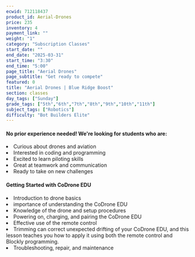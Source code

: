 ```yaml
---
ecwid: 712118437
product_id: Aerial-Drones
price: 235
inventory: 4
payment_link: ""
weight: "1"
category: "Subscription Classes"
start_date: ""
end_date: "2025-03-31"
start_time: "3:30"
end_time: "5:00"
page_title: "Aerial Drones"
page_subtitle: "Get ready to compete"
featured: 0
title: "Aerial Drones | Blue Ridge Boost"
section: classes
day_tags: ["Sunday"]
grade_tags: ["5th","6th","7th","8th","9th","10th","11th"]
subject_tags: ["Robotics"]
difficulty: "Bot Builders Elite"
---
```

<div>
	<h4>No prior experience needed! We're looking for students who are:</h4></div><div>
</div><div>
	<li>Curious about drones and aviation</li>
</div><div>
	<li>Interested in coding and programming</li>
</div><div>
	<li>Excited to learn piloting skills</li>
</div><div>
	<li>Great at teamwork and communication</li>
</div><div>
	<li>Ready to take on new challenges</li></div><div>
</div><div>
	<h4>Getting Started with CoDrone EDU</h4>
</div><div>
	<div>
		<div>
		</div>
		<div>
			<li>Introduction to drone basics</li>
		</div>
		<div>
			<li>importance of understanding the CoDrone EDU</li>
		</div>
		<div>
			<li>Knowledge of the drone and setup procedures</li>
		</div>
		<div>
			<li>Powering on, charging, and pairing the CoDrone EDU</li>
		</div>
		<div>
			<li>Effective use of the remote control</li>
		</div>
		<div>
		</div>
		<div>
			<div class="checkpoint">
			</div>
		</div>
	</div>
	<div>
		<div>
			<div>
				<li>Trimming can correct unexpected drifting of your CoDrone EDU, and this lesson teaches you how to apply it using both the remote control and Blockly programming.</li>
			</div>
			<div>
			</div>
			<div>
				<li>Troubleshooting, repair, and maintenance</li>
			</div>
			<div>
			</div>
			<div>
				<div class="checkpoint">
				</div>
				<div>
					<h5><br></h5>
				</div>
			</div>
		</div>
	</div>
	<div>
		<div>
		</div>
	</div>
	<div>
	</div>
</div>
